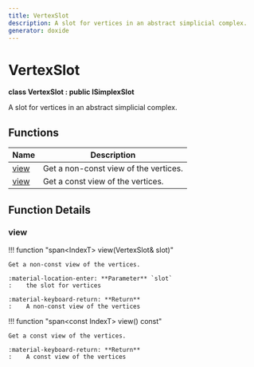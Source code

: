 ```yaml
---
title: VertexSlot
description: A slot for vertices in an abstract simplicial complex. 
generator: doxide
---
```



# VertexSlot

**class VertexSlot : public ISimplexSlot**



A slot for vertices in an abstract simplicial complex.
 




## Functions

| Name | Description |
| ---- | ----------- |
| [view](#view) | Get a non-const view of the vertices. |
| [view](#view) | Get a const view of the vertices. |

## Function Details

### view<a name="view"></a>
!!! function "span&lt;IndexT&gt; view(VertexSlot&amp; slot)"

    
    
    Get a non-const view of the vertices.
    
    :material-location-enter: **Parameter** `slot`
    :    the slot for vertices
    
    :material-keyboard-return: **Return**
    :    A non-const view of the vertices
    
    

!!! function "span&lt;const IndexT&gt; view() const"

    
    
    Get a const view of the vertices.
    
    :material-keyboard-return: **Return**
    :    A const view of the vertices
    
    

